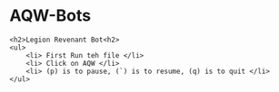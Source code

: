 # AQW-Bots
    <h2>Legion Revenant Bot<h2>
    <ul>
        <li> First Run teh file </li>
        <li> Click on AQW </li>
        <li> (p) is to pause, (`) is to resume, (q) is to quit </li>
    </ul>